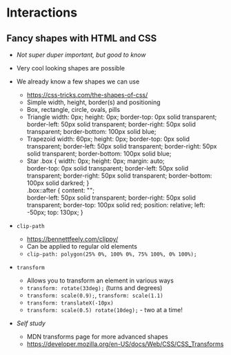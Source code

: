 # Interactions 

## Fancy shapes with HTML and CSS

- *Not super duper important, but good to know*
- Very cool looking shapes are possible
- We already know a few shapes we can use
    - https://css-tricks.com/the-shapes-of-css/
    - Simple width, height, border(s) and positioning
    - Box, rectangle, circle, ovals, pills
    - Triangle
            width: 0px;
            height: 0px;
            border-top: 0px solid transparent;
            border-left: 50px solid transparent;
            border-right: 50px solid transparent;
            border-bottom: 100px solid blue;
    - Trapezoid
            width: 60px;
            height: 0px;
            border-top: 0px solid transparent;
            border-left: 50px solid transparent;
            border-right: 50px solid transparent;
            border-bottom: 100px solid blue;
    - Star
        .box {
            width: 0px;
            height: 0px;
            margin: auto;            
            border-top: 0px solid transparent;
            border-left: 50px solid transparent;
            border-right: 50px solid transparent;
            border-bottom: 100px solid darkred;
        }        
        .box::after {
            content: "";            
            border-left: 50px solid transparent;
            border-right: 50px solid transparent;
            border-top: 100px solid red;
            position: relative;
            left: -50px;
            top: 130px;
        }

- `clip-path`
    - https://bennettfeely.com/clippy/
    - Can be applied to regular old elements
    - `clip-path: polygon(25% 0%, 100% 0%, 75% 100%, 0% 100%);`
    
- `transform`
    - Allows you to transform an element in various ways
    - `transform: rotate(33deg);` (turns and degrees)
    - `transform: scale(0.9);`, `transform: scale(1.1)`
    - `transform: translateX(-10px)`
    - `transform: scale(0.5) rotate(10deg);` - two at a time!

- *Self study* 
    - MDN transforms page for more advanced shapes
    - https://developer.mozilla.org/en-US/docs/Web/CSS/CSS_Transforms